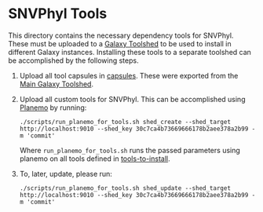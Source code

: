 SNVPhyl Tools
=============

This directory contains the necessary dependency tools for SNVPhyl.  These must be uploaded to a [Galaxy Toolshed][] to be used to install in different Galaxy instances.  Installing these tools to a separate toolshed can be accomplished by the following steps.

1.  Upload all tool capsules in [capsules][].  These were exported from the [Main Galaxy Toolshed][].

2.  Upload all custom tools for SNVPhyl.  This can be accomplished using [Planemo][] by running:

    ```
    ./scripts/run_planemo_for_tools.sh shed_create --shed_target http://localhost:9010 --shed_key 30c7ca4b73669666178b2aee378a2b99 -m 'commit'
    ```

    Where `run_planemo_for_tools.sh` runs the passed parameters using planemo on all tools defined in [tools-to-install][].

3.  To, later, update, please run:

    ```
    ./scripts/run_planemo_for_tools.sh shed_update --shed_target http://localhost:9010 --shed_key 30c7ca4b73669666178b2aee378a2b99 -m 'commit'
    ```

[Galaxy Toolshed]: https://wiki.galaxyproject.org/ToolShed
[capsules]: capsules/
[Main Galaxy Toolshed]: https://toolshed.g2.bx.psu.edu/
[Planemo]: https://planemo.readthedocs.org/en/latest/
[tools-to-install]: tools-to-install.txt
